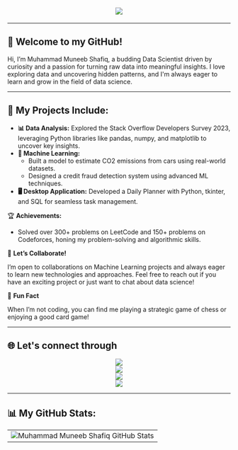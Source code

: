 <div align="center">
    <h1>
        <img src="https://readme-typing-svg.herokuapp.com?font=Jetbrains+mono&size=30&duration=3000&color=ffffff&center=true&vCenter=true&width=1000&lines=Muneeb+Is+Here;Welcome+To+My+Github+Account!" />
    </h1>
</div>

***

## 👋 **Welcome to my GitHub!**

Hi, I’m Muhammad Muneeb Shafiq, a budding Data Scientist driven by curiosity and a passion for turning raw data into meaningful insights. I love exploring data and uncovering hidden patterns, and I'm always eager to learn and grow in the field of data science.

***

## 🚀 **My Projects Include:**

- **📊 Data Analysis:** Explored the Stack Overflow Developers Survey 2023, leveraging Python libraries like pandas, numpy, and matplotlib to uncover key insights.
- **🤖 Machine Learning:**
  - Built a model to estimate CO2 emissions from cars using real-world datasets.
  - Designed a credit fraud detection system using advanced ML techniques.
- **🖥️ Desktop Application:** Developed a Daily Planner with Python, tkinter, and SQL for seamless task management.

🏆 **Achievements:**

- Solved over 300+ problems on LeetCode and 150+ problems on Codeforces, honing my problem-solving and algorithmic skills.

🌟 **Let’s Collaborate!**

I’m open to collaborations on Machine Learning projects and always eager to learn new technologies and approaches. Feel free to reach out if you have an exciting project or just want to chat about data science!

🎯 **Fun Fact**

When I’m not coding, you can find me playing a strategic game of chess or enjoying a good card game!

***

## 🌐 Let's connect through

<div align="center" justify-content="center">
  <a href="https://www.linkedin.com/in/muneeb-zehel" target="_blank">
    <img src="https://img.shields.io/badge/-%20LinkedIn-0077B5?style=flat&logo=Linkedin&logoColor=white" />
  </a>
</div>
<div align="center" justify-content="center">
  <a target="_blank" href="mailto:muneebshafique298@gmail.com">
    <img src="https://img.shields.io/badge/-Gmail-D14836?style=flat&logo=Gmail&logoColor=white" />
  </a>
</div>
<div align="center" justify-content="center">
  <a href="https://leetcode.com/u/Munibz/" target="_blank">
    <img src="https://img.shields.io/badge/-Leetcode-FFA116?style=flat&logo=LeetCode&logoColor=white" />
  </a>
</div>
<div align="center" justify-content="center">
  <a href="https://github.com/MuhammadMuneebShafiq" target="_blank">
    <img src="https://img.shields.io/badge/-Github-0d1117?style=flat&logo=Github&logoColor=white" />
  </a>
</div>

***

## 📊 My GitHub Stats:
<table align="center" width="100%" height="100%">
  <tr>
    <td><img style="border: none;" src="https://github-profile-summary-cards.vercel.app/api/cards/profile-details?username=MuhammadMuneebShafiq&theme=github_dark" alt="Muhammad Muneeb Shafiq GitHub Stats" /></td>
  </tr>
</table>
<h2 align="center">💻 Below are my repos ⬇️</h2>

***
